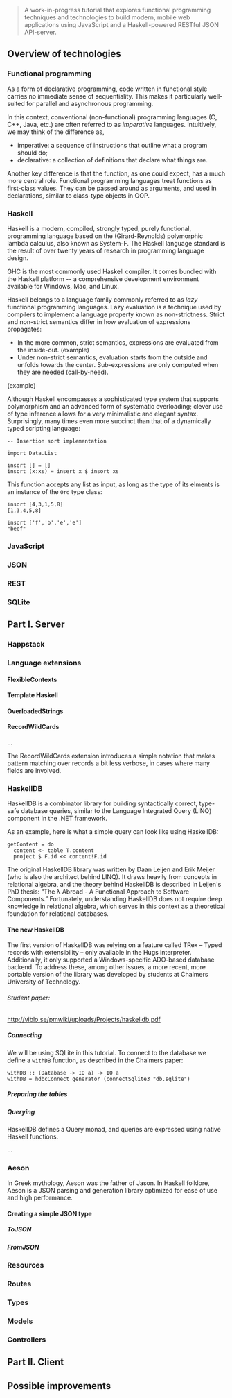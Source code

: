 > A work-in-progress tutorial that explores functional programming techniques and technologies to build modern, mobile web applications using JavaScript and a Haskell-powered RESTful JSON API-server. 

## Overview of technologies

### Functional programming

As a form of declarative programming, code written in functional style carries no immediate sense of sequentiality. This makes it particularly well-suited for parallel and asynchronous programming.

In this context, conventional (non-functional) programming languages (C, C++, Java, etc.) are often referred to as *imperative* languages. Intuitively, we may think of the difference as,

* imperative: a sequence of instructions that outline what a program should do;
* declarative: a collection of definitions that declare what things are.

Another key difference is that the function, as one could expect, has a much more central role. Functional programming languages treat functions as first-class values. They can be passed around as arguments, and used in declarations, similar to class-type objects in OOP.

### Haskell

Haskell is a modern, compiled, strongly typed, purely functional, programming language based on the (Girard-Reynolds) polymorphic lambda calculus, also known as System-F. The Haskell language standard is the result of over twenty years of research in programming language design.

GHC is the most commonly used Haskell compiler. It comes bundled with the Haskell platform -- a comprehensive development environment available for Windows, Mac, and Linux.

Haskell belongs to a language family commonly referred to as *lazy* functional programming languages. Lazy evaluation is a technique used by compilers to implement a language property known as non-strictness. Strict and non-strict semantics differ in how evaluation of expressions propagates:

* In the more common, strict semantics, expressions are evaluated from the inside-out. (example)
* Under non-strict semantics, evaluation starts from the outside and unfolds towards the center. Sub-expressions are only computed when they are needed (call-by-need).

(example)

Although Haskell encompasses a sophisticated type system that supports polymorphism and an advanced form of systematic overloading; clever use of type inference allows for a very minimalistic and elegant syntax. Surprisingly, many times even more succinct than that of a dynamically typed scripting language:

    -- Insertion sort implementation

    import Data.List

    insort [] = []
    insort (x:xs) = insert x $ insort xs

This function accepts any list as input, as long as the type of its elments is an instance of the `Ord` type class:

    insort [4,3,1,5,8]
    [1,3,4,5,8]

    insort ['f','b','e','e']
    "beef"

### JavaScript

### JSON

### REST

### SQLite

## Part I. Server

### Happstack

### Language extensions

#### FlexibleContexts

#### Template Haskell

#### OverloadedStrings

#### RecordWildCards

...

The RecordWildCards extension introduces a simple notation that makes pattern matching over records a bit less verbose, in cases where many fields are involved.

### HaskellDB

HaskellDB is a combinator library for building syntactically correct, type-safe database queries, similar to the Language Integrated Query (LINQ) component in the .NET framework.

As an example, here is what a simple query can look like using HaskellDB:

    getContent = do
      content <- table T.content
      project $ F.id << content!F.id
  

The original HaskellDB library was written by Daan Leijen and Erik Meijer (who is also the architect behind LINQ). It draws heavily from concepts in relational algebra, and the theory behind HaskellDB is described in Leijen's PhD thesis: “The λ Abroad - A Functional Approach to Software Components.” Fortunately, understanding HaskellDB does not require deep knowledge in relational algebra, which serves in this context as a theoretical foundation for relational databases.

#### The new HaskellDB

The first version of HaskellDB was relying on a feature called TRex – Typed records with extensibility – only available in the Hugs interpreter. Additionally, it only supported a Windows-specific ADO-based database backend. To address these, among other issues, a more recent, more portable version of the library was developed by students at Chalmers University of Technology.

###### Student paper:

http://viblo.se/pmwiki/uploads/Projects/haskelldb.pdf

##### Connecting

We will be using SQLite in this tutorial. To connect to the database we define a `withDB` function, as described in the Chalmers paper:

    withDB :: (Database -> IO a) -> IO a
    withDB = hdbcConnect generator (connectSqlite3 "db.sqlite")

##### Preparing the tables

##### Querying

HaskellDB defines a Query monad, and queries are expressed using native Haskell functions.

...

### Aeson

In Greek mythology, Aeson was the father of Jason. In Haskell folklore, Aeson is a JSON parsing and generation library optimized for ease of use and high performance.

#### Creating a simple JSON type

##### ToJSON

##### FromJSON

### Resources

### Routes

### Types

### Models

### Controllers


## Part II. Client

## Possible improvements
